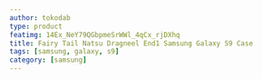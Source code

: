```yaml
---
author: tokodab
type: product
featimg: 14Ex_NeY79QGbpmeSrWWl_4qCx_rjDXhq
title: Fairy Tail Natsu Dragneel End1 Samsung Galaxy S9 Case
tags: [samsung, galaxy, s9]
category: [samsung]
---
```

